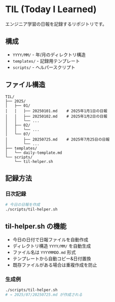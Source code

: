 # TIL (Today I Learned)

エンジニア学習の日報を記録するリポジトリです。

## 構成

- `YYYY/MM/` - 年/月のディレクトリ構造
- `templates/` - 記録用テンプレート
- `scripts/` - ヘルパースクリプト

## ファイル構造

```
TIL/
├── 2025/
│   ├── 01/
│   │   ├── 20250101.md    # 2025年1月1日の日報
│   │   ├── 20250102.md    # 2025年1月2日の日報
│   │   └── ...
│   ├── 02/
│   │   └── ...
│   └── 07/
│       ├── 20250725.md    # 2025年7月25日の日報
│       └── ...
├── templates/
│   └── daily-template.md
└── scripts/
    └── til-helper.sh
```

## 記録方法

### 日次記録

```bash
# 今日の日報を作成
./scripts/til-helper.sh
```

## til-helper.sh の機能

- 今日の日付で日報ファイルを自動作成
- ディレクトリ構造 `YYYY/MM/` を自動生成
- ファイル名は `YYYYMMDD.md` 形式
- テンプレートから自動コピー&日付置換
- 既存ファイルがある場合は重複作成を防止

### 生成例

```bash
./scripts/til-helper.sh
# → 2025/07/20250725.md が作成される
```
